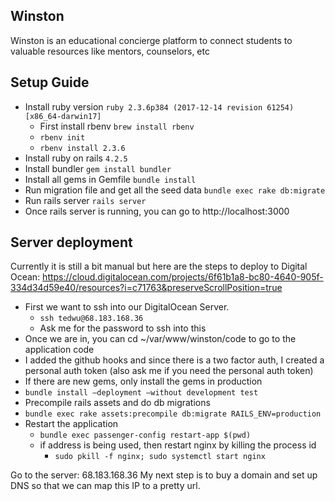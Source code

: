 ## Winston
Winston is an educational concierge platform to connect students to valuable resources like mentors, counselors, etc

## Setup Guide

- Install ruby version ```ruby 2.3.6p384 (2017-12-14 revision 61254) [x86_64-darwin17]```
  - First install rbenv ```brew install rbenv```
  - ```rbenv init```
  - ```rbenv install 2.3.6```
- Install ruby on rails ```4.2.5```
- Install bundler ```gem install bundler```
- Install all gems in Gemfile ```bundle install```
- Run migration file and get all the seed data ```bundle exec rake db:migrate```
- Run rails server ```rails server```
- Once rails server is running, you can go to http://localhost:3000


## Server deployment
Currently it is still a bit manual but here are the steps to deploy to Digital Ocean: https://cloud.digitalocean.com/projects/6f61b1a8-bc80-4640-905f-334d34d59e40/resources?i=c71763&preserveScrollPosition=true

- First we want to ssh into our DigitalOcean Server.
  - ```ssh tedwu@68.183.168.36```
  - Ask me for the password to ssh into this
- Once we are in, you can cd ~/var/www/winston/code to go to the application code
- I added the github hooks and since there is a two factor auth, I created a personal auth token (also ask me if you need the personal auth token)
- If there are new gems, only install the gems in production
 - ```bundle install —deployment —without development test```
- Precompile rails assets and do db migrations
 - ```bundle exec rake assets:precompile db:migrate RAILS_ENV=production```
- Restart the application
  - ```bundle exec passenger-config restart-app $(pwd)```
  - if address is being used, then restart nginx by killing the process id
    - ```sudo pkill -f nginx; sudo systemctl start nginx```

Go to the server: 68.183.168.36
My next step is to buy a domain and set up DNS so that we can map this IP to a pretty url.

